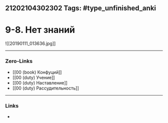 21202104302302
Tags: #type_unfinished_anki 
---
# 9-8. Нет знаний

![[20190111_013636.jpg]]

---
### Zero-Links
- [[00 (book) Конфуций]]
- [[00 (duty) Учение]]
- [[00 (duty) Наставление]]
- [[00 (duty) Рассудительность]]
---
### Links
-
